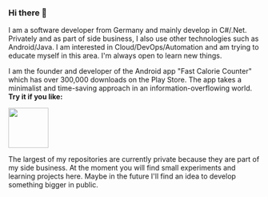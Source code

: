 ### Hi there 👋

I am a software developer from Germany and mainly develop in C#/.Net. Privately and as part of side business, I also use other technologies such as Android/Java. I am interested in Cloud/DevOps/Automation and am trying to educate myself in this area. I'm always open to learn new things.

I am the founder and developer of the Android app "Fast Calorie Counter" which has over 300,000 downloads on the Play Store. The app takes a minimalist and time-saving approach in an information-overflowing world. **Try it if you like:**

[<img src="https://play.google.com/intl/en_us/badges/static/images/badges/en_badge_web_generic.png" height=80 weight=80>](https://play.google.com/store/apps/details?id=opunktschmidt.fastcaloriecounter)

The largest of my repositories are currently private because they are part of my side business. At the moment you will find small experiments and learning projects here. Maybe in the future I'll find an idea to develop something bigger in public.

<!--
**OPunktSchmidt/OPunktSchmidt** is a ✨ _special_ ✨ repository because its `README.md` (this file) appears on your GitHub profile.

Here are some ideas to get you started:

- 🔭 I’m currently working on ...
- 🌱 I’m currently learning ...
- 👯 I’m looking to collaborate on ...
- 🤔 I’m looking for help with ...
- 💬 Ask me about ...
- 📫 How to reach me: ...
- 😄 Pronouns: ...
- ⚡ Fun fact: ...
-->
